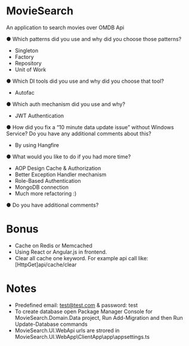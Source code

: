 # MovieSearch
An application to search movies over OMDB Api

● Which patterns did you use and why did you choose those patterns?
- Singleton
- Factory
- Repository
- Unit of Work

● Which DI tools did you use and why did you choose that tool?
- Autofac

● Which auth mechanism did you use and why?
- JWT Authentication

● How did you fix a “10 minute data update issue” without Windows Service?
Do you have any additional comments about this?
- By using Hangfire

● What would you like to do if you had more time?
- AOP Design Cache & Authorization
- Better Exception Handler mechanism
- Role-Based Authentication
- MongoDB connection
- Much more refactoring :)

● Do you have additional comments?

# Bonus
- Cache on Redis or Memcached
- Using React or Angular.js in frontend.
- Clear all cache one keyword. For example api call like: [HttpGet]api/cache/clear

# Notes
- Predefined email: test@test.com & password: test
- To create database open Package Manager Console for MovieSearch.Domain.Data project, Run Add-Migration and then Run Update-Database commands
- MovieSearch.UI.WebApi urls are strored in MovieSearch.UI.WebApp\ClientApp\app\appsettings.ts

